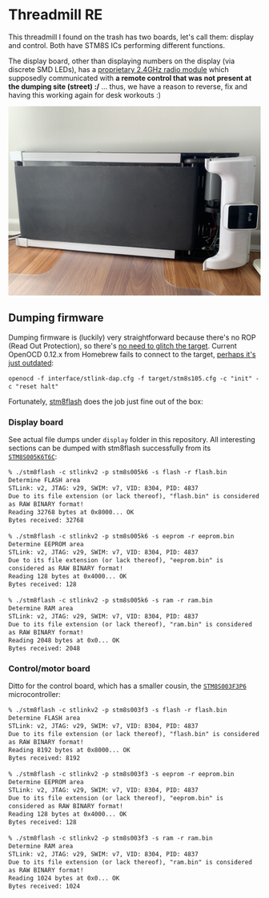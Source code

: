 # Threadmill RE

This threadmill I found on the trash has two boards, let's call them: display and control. Both have STM8S ICs performing different functions. 

The display board, other than displaying numbers on the display (via discrete SMD LEDs), has a [proprietary 2.4GHz radio module][pmicro_web] which supposedly communicated with **a remote control that was not present at the dumping site (street) :/** ... thus, we have a reason to reverse, fix and having this working again for desk workouts :)

![threadmill](./img/threadmill.jpeg)

## Dumping firmware

Dumping firmware is (luckily) very straightforward because there's no ROP (Read Out Protection), so there's [no need to glitch the target][stm8_glitch]. Current OpenOCD 0.12.x from Homebrew fails to connect to the target, [perhaps it's just outdated][openocd_fail]:

```shell
openocd -f interface/stlink-dap.cfg -f target/stm8s105.cfg -c "init" -c "reset halt"
```

Fortunately, [stm8flash][stm8flash] does the job just fine out of the box:

### Display board

See actual file dumps under `display` folder in this repository. All interesting sections can be dumped with stm8flash successfully from its [`STM8S005K6T6C`][stm8s005k6t6c]:

```shell
% ./stm8flash -c stlinkv2 -p stm8s005k6 -s flash -r flash.bin
Determine FLASH area
STLink: v2, JTAG: v29, SWIM: v7, VID: 8304, PID: 4837
Due to its file extension (or lack thereof), "flash.bin" is considered as RAW BINARY format!
Reading 32768 bytes at 0x8000... OK
Bytes received: 32768

% ./stm8flash -c stlinkv2 -p stm8s005k6 -s eeprom -r eeprom.bin
Determine EEPROM area
STLink: v2, JTAG: v29, SWIM: v7, VID: 8304, PID: 4837
Due to its file extension (or lack thereof), "eeprom.bin" is considered as RAW BINARY format!
Reading 128 bytes at 0x4000... OK
Bytes received: 128

% ./stm8flash -c stlinkv2 -p stm8s005k6 -s ram -r ram.bin
Determine RAM area
STLink: v2, JTAG: v29, SWIM: v7, VID: 8304, PID: 4837
Due to its file extension (or lack thereof), "ram.bin" is considered as RAW BINARY format!
Reading 2048 bytes at 0x0... OK
Bytes received: 2048
```

### Control/motor board

Ditto for the control board, which has a smaller cousin, the [`STM8S003F3P6`][stm8s003f3p6] microcontroller:

```shell
% ./stm8flash -c stlinkv2 -p stm8s003f3 -s flash -r flash.bin
Determine FLASH area
STLink: v2, JTAG: v29, SWIM: v7, VID: 8304, PID: 4837
Due to its file extension (or lack thereof), "flash.bin" is considered as RAW BINARY format!
Reading 8192 bytes at 0x8000... OK
Bytes received: 8192

% ./stm8flash -c stlinkv2 -p stm8s003f3 -s eeprom -r eeprom.bin
Determine EEPROM area
STLink: v2, JTAG: v29, SWIM: v7, VID: 8304, PID: 4837
Due to its file extension (or lack thereof), "eeprom.bin" is considered as RAW BINARY format!
Reading 128 bytes at 0x4000... OK
Bytes received: 128

% ./stm8flash -c stlinkv2 -p stm8s003f3 -s ram -r ram.bin
Determine RAM area
STLink: v2, JTAG: v29, SWIM: v7, VID: 8304, PID: 4837
Due to its file extension (or lack thereof), "ram.bin" is considered as RAW BINARY format!
Reading 1024 bytes at 0x0... OK
Bytes received: 1024
```

[boot_attacks]: https://github.com/janvdherrewegen/bootl-attacks
[pmicro_web]: https://pmicro.com.cn/en/mcurf_/21.html
[stm8_glitch]: https://hackaday.com/2020/07/04/the-cheap-way-to-glitch-an-stm8-microcontroller/
[stm8flash]: https://github.com/vdudouyt/stm8flash
[openocd_fail]: https://github.com/hbendalibraham/stm8_started/issues/1#issuecomment-758252539
[stm8s003f3p6]: https://www.st.com/en/microcontrollers-microprocessors/stm8s003f3.html
[stm8s005k6t6c]: https://www.st.com/en/microcontrollers-microprocessors/stm8s005k6.html
